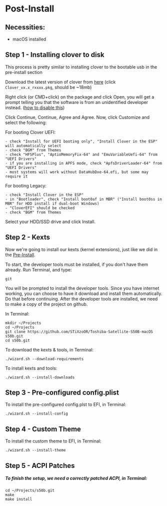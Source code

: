 # Post-Install

## Necessities:
* macOS installed

## Step 1 - Installing clover to disk
This process is pretty similar to installing clover to the bootable usb in the pre-install section

Download the latest version of clover from [here](https://github.com/Dids/clover-builder/releases) (click `Clover_vx.x_rxxxx.pkg`, should be ~18mb)

Right click (or CMD+click) on the package and click Open, you will get a prompt telling you that the software is from an unidentified developer instead. ([how to disable this](http://osxdaily.com/2016/09/27/allow-apps-from-anywhere-macos-gatekeeper/))

Click Continue, Continue, Agree and Agree. Now, click Customize and select the following:

For booting Clover UEFI:
```
- check "Install for UEFI booting only", "Install Clover in the ESP" will automatically select
- check "BGM" from Themes
- check "HFSPlus", "AptioMemoryFix-64" and "EmuVariableUefi-64" from "UEFI Drivers"
- if you are installing in APFS mode, check "ApfsDriverLoader-64" from "UEFI Drivers"
- most systems will work without DataHubDxe-64.efi, but some may require it
```

For booting Legacy:
```
- check "Install Clover in the ESP"
- in "Bootloader", check "Install boot0af in MBR" ("Install boot0ss in MBR" for HDD install if dual-boot Windows)
- "CloverEFI" should be checked
- check "BGM" from Themes 
```

Select your HDD/SSD drive and click Install.

## Step 2 - Kexts
Now we're going to install our kexts (kernel extensions), just like we did in the [Pre-Install](Pre-Install.md#step-3---downloading-kexts).

To start, the developer tools must be installed, if you don't have them already. Run Terminal, and type:
```
git
```

You will be prompted to install the developer tools. Since you have internet working, you can choose to have it download and install them automatically. Do that before continuing.
After the developer tools are installed, we need to make a copy of the project on github.

In Terminal:
```
mkdir ~/Projects
cd ~/Projects
git clone https://github.com/STiXzoOR/Toshiba-Satellite-S50B-macOS s50b.git
cd s50b.git
```

To download the kexts & tools, in Terminal:
```
./wizard.sh --download-requirements
```

To install kexts and tools:
```
./wizard.sh --install-downloads
```

## Step 3 - Pre-configured config.plist

To install the pre-configured config.plst to EFI, in Terminal:
```
./wizard.sh --install-config
```

## Step 4 - Custom Theme

To install the custom theme to EFI, in Terminal:
```
./wizard.sh --install-theme
```

## Step 5 - ACPI Patches

##### To finish the setup, we need a correctly patched ACPI, in Terminal:
```
cd ~/Projects/s50b.git
make
make install
```
